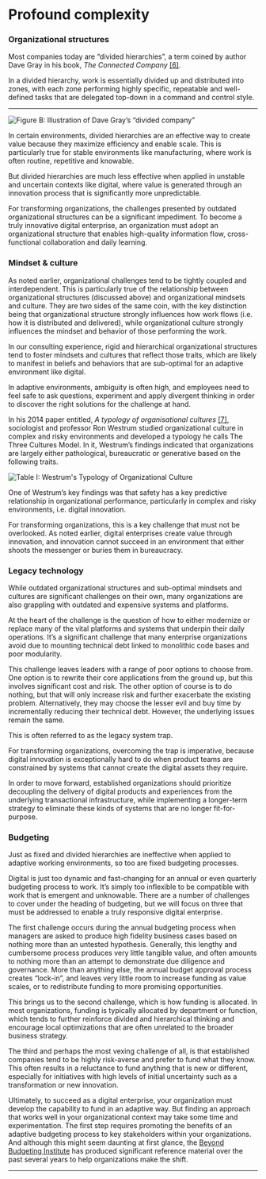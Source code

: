 # Profound complexity

### **Organizational structures**

Most companies today are “divided hierarchies”, a term coined by author Dave Gray in his book, _The Connected Company_ [\[6\]](../04-endnotes/endnotes.md). 

In a divided hierarchy, work is essentially divided up and distributed into zones, with each zone performing highly specific, repeatable and well-defined tasks that are delegated top-down in a command and control style.  
****

![Figure B: Illustration of Dave Gray&#x2019;s &#x201C;divided company&#x201D;](https://lh6.googleusercontent.com/LmB6__rEzDPv9KBieAv1kYsu5kWGThGNo2AjOVK_9QSPghRmB-ZOBYFoM9wpLIz2K6vNN_WKZRcrhQ635iTMIIjz5V7KTZ5UTngEnkjst6RKMDi-O7gzFJiyVZk1ky5kWtnWB79N)

In certain environments, divided hierarchies are an effective way to create value because they maximize efficiency and enable scale. This is particularly true for stable environments like manufacturing, where work is often routine, repetitive and knowable.

But divided hierarchies are much less effective when applied in unstable and uncertain contexts like digital, where value is generated through an innovation process that is significantly more unpredictable. 

For transforming organizations, the challenges presented by outdated organizational structures can be a significant impediment. To become a truly innovative digital enterprise, an organization must adopt an organizational structure that enables high-quality information flow, cross-functional collaboration and daily learning.  

### **Mindset & culture**

As noted earlier, organizational challenges tend to be tightly coupled and interdependent. This is particularly true of the relationship between organizational structures \(discussed above\) and organizational mindsets and culture. They are two sides of the same coin, with the key distinction being that organizational structure strongly influences how work flows \(i.e. how it is distributed and delivered\), while organizational culture strongly influences the mindset and behavior of those performing the work. 

In our consulting experience, rigid and hierarchical organizational structures tend to foster mindsets and cultures that reflect those traits, which are likely to manifest in beliefs and behaviors that are sub-optimal for an adaptive environment like digital.

In adaptive environments, ambiguity is often high, and employees need to feel safe to ask questions, experiment and apply divergent thinking in order to discover the right solutions for the challenge at hand.

In his 2014 paper entitled, _A typology of organisational cultures_ [\[7\]](../04-endnotes/endnotes.md), sociologist and professor Ron Westrum studied organizational culture in complex and risky environments and developed a typology he calls The Three Cultures Model. In it, Westrum’s findings indicated that organizations are largely either pathological, bureaucratic or generative based on the following traits.

![Table I: Westrum&apos;s Typology of Organizational Culture](https://lh5.googleusercontent.com/vM4x5bfWC38Hh5RZ6W4c5Ptxxr-L2XK54Iot_le8AFvnCEqaLsAISeMlmhlZrUJE47dRx04wYlEPVp2zan3vDxUIVBCUGb3ddpCDRBVcMa7WAJ1eheFmkR5g59KRPRJJcFmX2hpK)

One of Westrum’s key findings was that safety has a key predictive relationship in organizational performance, particularly in complex and risky environments, i.e. digital innovation.

For transforming organizations, this is a key challenge that must not be overlooked. As noted earlier, digital enterprises create value through innovation, and innovation cannot succeed in an environment that either shoots the messenger or buries them in bureaucracy. 

### **Legacy technology**

While outdated organizational structures and sub-optimal mindsets and cultures are significant challenges on their own, many organizations are also grappling with outdated and expensive systems and platforms.

At the heart of the challenge is the question of how to either modernize or replace many of the vital platforms and systems that underpin their daily operations. It’s a significant challenge that many enterprise organizations avoid due to mounting technical debt linked to monolithic code bases and poor modularity. 

This challenge leaves leaders with a range of poor options to choose from. One option is to rewrite their core applications from the ground up, but this involves significant cost and risk. The other option of course is to do nothing, but that will only increase risk and further exacerbate the existing problem. Alternatively, they may choose the lesser evil and buy time by incrementally reducing their technical debt. However, the underlying issues remain the same. 

This is often referred to as the legacy system trap. 

For transforming organizations, overcoming the trap is imperative, because digital innovation is exceptionally hard to do when product teams are constrained by systems that cannot create the digital assets they require.

In order to move forward, established organizations should prioritize decoupling the delivery of digital products and experiences from the underlying transactional infrastructure, while implementing a longer-term strategy to eliminate these kinds of systems that are no longer fit-for-purpose. 

### **Budgeting**

Just as fixed and divided hierarchies are ineffective when applied to adaptive working environments, so too are fixed budgeting processes.

‌Digital is just too dynamic and fast-changing for an annual or even quarterly budgeting process to work. It’s simply too inflexible to be compatible with work that is emergent and unknowable. There are a number of challenges to cover under the heading of budgeting, but we will focus on three that must be addressed to enable a truly responsive digital enterprise.

‌The first challenge occurs during the annual budgeting process when managers are asked to produce high fidelity business cases based on nothing more than an untested hypothesis. Generally, this lengthy and cumbersome process produces very little tangible value, and often amounts to nothing more than an attempt to demonstrate due diligence and governance. More than anything else, the annual budget approval process creates “lock-in”, and leaves very little room to increase funding as value scales, or to redistribute funding to more promising opportunities.

‌This brings us to the second challenge, which is how funding is allocated. In most organizations, funding is typically allocated by department or function, which tends to further reinforce divided and hierarchical thinking and encourage local optimizations that are often unrelated to the broader business strategy.

The third and perhaps the most vexing challenge of all, is that established companies tend to be highly risk-averse and prefer to fund what they know. This often results in a reluctance to fund anything that is new or different, especially for initiatives with high levels of initial uncertainty such as a transformation or new innovation.

Ultimately, to succeed as a digital enterprise, your organization must develop the capability to fund in an adaptive way. But finding an approach that works well in your organizational context may take some time and experimentation. The first step requires promoting the benefits of an adaptive budgeting process to key stakeholders within your organizations. And although this might seem daunting at first glance, the [Beyond Budgeting Institute](https://bbrt.org/) has produced significant reference material over the past several years to help organizations make the shift.  
****

### 

